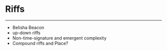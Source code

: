 # Riffs

---------

- Belisha Beacon
- up-down riffs
- Non-time-signature and emergent complexity
- Compound riffs and Place?
